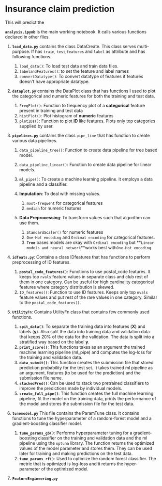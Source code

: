 # Insurance claim prediction

This will predict the 

**`analysis.ipynb`** is the main working notebook. It calls various functions declared in other files.

1. **`load_data.py`** contains the class DataCreate. This class serves multi-purpose. If has `train`, `test`,`features` and `label` as attribute and has following functions.

   1. `load_data()`: To load test data and train data files.
   2. `labelandFeatures()`: to set the feature and label names
   3. `convertDatatype()`: To convert datatype of features if features doesn't have appropriate datatype.
2. **`dataplot.py`** contains the DataPlot class that has  functions I used to plot the categorical and numeric features for both the training and test data.

   1. `FreqPlot()`: Function to frequency plot of a **categorical** feature present in training and test data
   2. `histPlot()`: Plot histogram of **numeric** features
   3. `plotIDs()`: Function to plot **ID** like features. Plots only top categories supplied by user.
3. **`pipelines.py`** contains the class `pipe_line` that has function to create various data pipelines.

   1. `data_pipeline_tree()`: Function to create data pipeline for tree based model.
   2. `data_pipeline_linear()`: Function to create data pipeline for linear models.
   3. `ml_pipe()`: To create a machine learning pipeline. It employs a data pipeline and a classifier.
   4. **Imputation**: To deal with missing values.

      1. `most-frequent` for categorical features
      2. `median` for numeric features
   5. **Data Preprocessing**: To transform values such that algorithm can use them.

      1. `StandardScaler()` for numeric features
      2. `One-Hot encoding` and `Ordinal encoding` for categorical features.
      3. **`Tree`** bases models are okay with `Ordinal encoding` but  **`Linear models and neural network`**works best with`One-Hot encoding`
       
1. **`idfeats.py`**: Contains a class IDfeatures that has functions to perform preprocessing of ID features.

    1. **`postal_code_features()`**: Functions to use postal_code features. It keeps top `nvals` feature values in separate class and club rest of them in one category. Can be useful for high cardinality categorical features where category distribution is skewed.
    1. `ID_features()`: Function to use ID features. Keeps only top `nvals` feature values and put rest of the rare values in one category. Similar to the `postal_code_features()`.
1. **`UtilityFn`**: Contains UtilityFn class that contains few commonly used functions.
   1. **`spit_data()`**: To separate the training data into features (**X**) and labels (**y**). Also split the data into training data and validation data that keeps 20% of the data for the validation. The data is split into a stratified way based on the label  **y**.
   2. **`print_score()`**: This functions takes as an argument the trained machine learning pipeline (ml_pipe) and computes the log-loss for the training and validation data.
   3. **`data_submit()`**: This function creates the submission file that stored prediction probability for the test set. It takes trained ml pipeline as an argument, features (to be used for the prediction) and the submission file name.
   4. **`stackedPred()`**: Can be used to stack two pretrained classifiers to improve the predictions made by individual models.
   5. **`create_full_pipe()`**: This function creates the full machine learning pipeline, fit the model on the training data, prints the performance of the model and stores the submission file for the test data.
3. **`tunemodel.py`** This file contains the ParamTune class. It contains functions to tune the hyperparameter of a random-forest model and a gradient-boosting classifier model.
   1. **`tune_params_gb()`**: Performs hyperparameter tuning for a gradient-boosting classifier on the training and validation data and the ml pipeline using the `optuna` library. The function returns the optimized values of the model parameter and stores them. They can be used later for training and making predictions on the test data.
   2. **`tune_params_rf()`**: Used to optimize the random forest classifier. The metric that is optimized is log-loss and it returns the hyper-parameter of the optimized model.

5. **`FeatureEngineering.py`**


